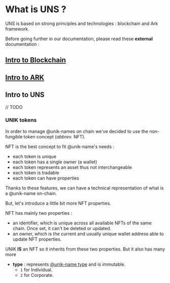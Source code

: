 # What is UNS ? 

UNS is based on strong principles and technologies : blockchain and Ark framework. 

Before going further in our documentation, please read these **external** documentation :

## [Intro to Blockchain](https://arkdoc-23.developer.uns.network/introduction/blockchain/)


## [Intro to ARK](https://arkdoc-23.developer.uns.network/introduction/ark/)


## Intro to UNS

// TODO

### UNIK tokens

In order to manage @unik-names on chain we've decided to use the non-fungible token concept (*abbrev.* NFT). 

NFT is the best concept to fit @unik-name's needs :

- each token is unique
- each token has a single owner (a wallet)
- each token represents an asset thus not interchangeable
- each token is tradable
- each token can have properties

Thanks to these features, we can have a technical representation of what is a @unik-name on-chain.

But, let's introduce a little bit more NFT properties.

NFT has mainly two properties :

- an identifier, which is unique across all available NFTs of the same chain. Once set, it can't be deleted or updated. 
- an owner, which is the current and usually unique wallet address able to update NFT properties. 

UNIK **IS** an NFT so it inherits from these two properties. But it also has many more

- **type** : represents [@unik-name type]() and is immutable.
    - `1` for Individual.
    - `2` for Corporate. 

